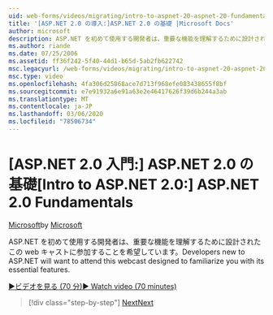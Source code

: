 ```yaml
---
uid: web-forms/videos/migrating/intro-to-aspnet-20-aspnet-20-fundamentals
title: '[ASP.NET 2.0 の導入:]ASP.NET 2.0 の基礎 |Microsoft Docs'
author: microsoft
description: ASP.NET を初めて使用する開発者は、重要な機能を理解するために設計されたこの web キャストに参加することを希望しています。
ms.author: riande
ms.date: 07/25/2006
ms.assetid: ff36f242-5f40-44d1-b65d-5ab2fb622742
msc.legacyurl: /web-forms/videos/migrating/intro-to-aspnet-20-aspnet-20-fundamentals
msc.type: video
ms.openlocfilehash: 4fa306d25868ace7d713f968efe083438655f8bf
ms.sourcegitcommit: e7e91932a6e91a63e2e46417626f39d6b244a3ab
ms.translationtype: MT
ms.contentlocale: ja-JP
ms.lasthandoff: 03/06/2020
ms.locfileid: "78506734"
---
```

# <a name="intro-to-aspnet-20-aspnet-20-fundamentals"></a><span data-ttu-id="57475-103">[ASP.NET 2.0 入門:] ASP.NET 2.0 の基礎</span><span class="sxs-lookup"><span data-stu-id="57475-103">[Intro to ASP.NET 2.0:] ASP.NET 2.0 Fundamentals</span></span>

<span data-ttu-id="57475-104">[Microsoft](https://github.com/microsoft)</span><span class="sxs-lookup"><span data-stu-id="57475-104">by [Microsoft](https://github.com/microsoft)</span></span>

<span data-ttu-id="57475-105">ASP.NET を初めて使用する開発者は、重要な機能を理解するために設計されたこの web キャストに参加することを希望しています。</span><span class="sxs-lookup"><span data-stu-id="57475-105">Developers new to ASP.NET will want to attend this webcast designed to familiarize you with its essential features.</span></span>

[<span data-ttu-id="57475-106">&#9654;ビデオを見る (70 分)</span><span class="sxs-lookup"><span data-stu-id="57475-106">&#9654; Watch video (70 minutes)</span></span>](https://channel9.msdn.com/Blogs/ASP-NET-Site-Videos/intro-to-aspnet-20-aspnet-20-fundamentals)

> [!div class="step-by-step"]
> [<span data-ttu-id="57475-107">Next</span><span class="sxs-lookup"><span data-stu-id="57475-107">Next</span></span>](intro-to-aspnet-20-user-interface-elements.md)
